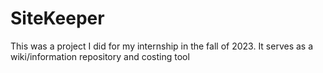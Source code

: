 # SiteKeeper
This was a project I did for my internship in the fall of 2023. It serves as a wiki/information repository and costing tool
